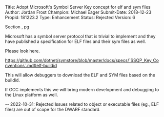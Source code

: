 Title:       Adopt Microsoft's Symbol Server Key concept for elf and sym files
Author:      Jordan Frost
Champion:    Michael Eager
Submit-Date: 2018-12-23
Propid:      181223.2
Type:        Enhancement
Status:      Rejected
Version:     6

Section , pg 

Microsoft has a symbol server protocol that is trivial to implement and 
they have published a specification for ELF files and their sym files as well.

Please look here.

https://github.com/dotnet/symstore/blob/master/docs/specs/`SSQP_Key_Conventions`.md#elf-buildid

This will allow debuggers to download the ELF and SYM files based on the 
buildid.

If GCC implements this we will bring modern development and debugging to the 
Linux platform as well.

--
2022-10-31: Rejected
   Issues related to object or executable files (eg., ELF files) are out of 
   scope for the DWARF standard.  
